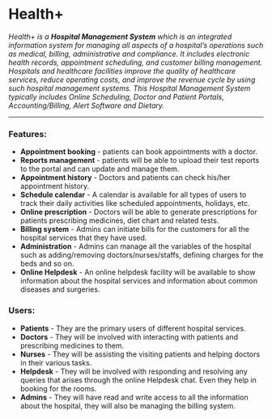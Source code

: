# Health+
_Health+ is a **Hospital Management System** which is an integrated information system for managing all aspects of a hospital’s operations such as medical, billing, administrative and compliance. It includes electronic health records, appointment scheduling, and customer billing management. Hospitals and healthcare facilities improve the quality of healthcare services, reduce operating costs, and improve the revenue cycle by using such hospital management systems. This Hospital Management System typically includes Online Scheduling, Doctor and Patient Portals, Accounting/Billing, Alert Software and Dietary._
___

### Features:
- **Appointment booking** - patients can book appointments with a doctor.
- **Reports management** - patients will be able to upload their test reports to the portal and can update and manage them.
- **Appointment history** - Doctors and patients can check his/her appointment history.
- **Schedule calendar** - A calendar is available for all types of users to track their daily activities like scheduled appointments, holidays, etc.
- **Online prescription** - Doctors will be able to generate prescriptions for patients prescribing medicines, diet chart and related tests.
- **Billing system** - Admins can initiate bills for the customers for all the hospital services that they have used.
- **Administration** - Admins can manage all the variables of the hospital such as adding/removing doctors/nurses/staffs, defining charges for the beds and so on.
- **Online Helpdesk** - An online helpdesk facility will be available to show information about the hospital services and information about common diseases and surgeries.

### Users:
- **Patients** - They are the primary users of different hospital services.
- **Doctors** - They will be involved with interacting with patients and prescribing medicines to them.
- **Nurses** - They will be assisting the visiting patients and helping doctors in their various tasks.
- **Helpdesk** - They will be involved with responding and resolving any queries that arises through the online Helpdesk chat. Even they help in booking for the rooms.
- **Admins** - They will have read and write access to all the information about the hospital, they will also be managing the billing system.